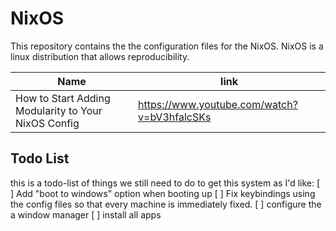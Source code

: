 # NixOS
This repository contains the the configuration files for the NixOS. NixOS is a linux distribution that allows reproducibility.

| Name | link|
|---|---|
| How to Start Adding Modularity to Your NixOS Config | https://www.youtube.com/watch?v=bV3hfalcSKs |

## Todo List
this is a todo-list of things we still need to do to get this system as I'd like:
[ ] Add "boot to windows" option when booting up
[ ] Fix keybindings using the config files so that every machine is immediately fixed.
[ ] configure the a window manager
[ ] install all apps